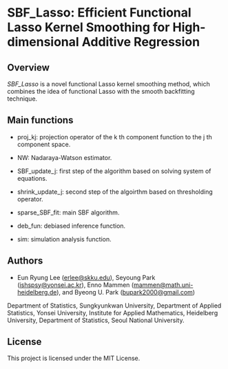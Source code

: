 # SBF_Lasso: Efficient Functional Lasso Kernel Smoothing for High-dimensional Additive Regression


## Overview

*SBF_Lasso* is a novel functional Lasso kernel smoothing method, which combines the idea of functional Lasso with the smooth backfitting technique.


## Main functions

- proj_kj: projection operator of the k th component function to the j th component space.

- NW: Nadaraya-Watson estimator.

- SBF_update_j: first step of the algorithm based on solving system of equations.

- shrink_update_j: second step of the algoirthm based on thresholding operator.

- sparse_SBF_fit: main SBF algorithm.

- deb_fun: debiased inference function.

- sim: simulation analysis function.


## Authors

* Eun Ryung Lee (erlee@skku.edu), Seyoung Park (ishspsy@yonsei.ac.kr), Enno Mammen (mammen@math.uni-heidelberg.de), and Byeong U. Park (bupark2000@gmail.com)
  
 Department of Statistics, Sungkyunkwan University, Department of Applied Statistics, Yonsei University, Institute for Applied Mathematics, Heidelberg University, Department of Statistics, Seoul National University.


## License

This project is licensed under the MIT License.




